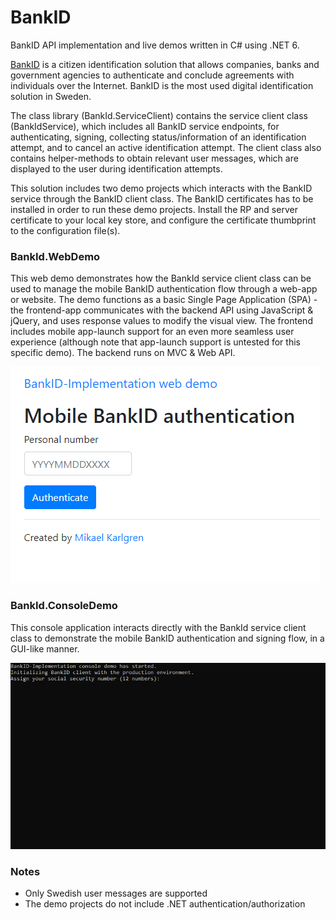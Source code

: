 # BankID
BankID API implementation and live demos written in C# using .NET 6.

[BankID](https://www.bankid.com/) is a citizen identification solution that allows companies, banks and government agencies to authenticate and conclude agreements with individuals over the Internet. BankID is the most used digital identification solution in Sweden.

The class library (BankId.ServiceClient) contains the service client class (BankIdService), which includes all BankID service endpoints, for authenticating, signing, collecting status/information of an identification attempt, and to cancel an active identification attempt. The client class also contains helper-methods to obtain relevant user messages, which are displayed to the user during identification attempts.

This solution includes two demo projects which interacts with the BankID service through the BankID client class. The BankID certificates has to be installed in order to run these demo projects. Install the RP and server certificate to your local key store, and configure the certificate thumbprint to the configuration file(s).

### BankId.WebDemo
This web demo demonstrates how the BankId service client class can be used to manage the mobile BankID authentication flow through a web-app or website. The demo functions as a basic Single Page Application (SPA) - the frontend-app communicates with the backend API using JavaScript & jQuery, and uses response values to modify the visual view. The frontend includes mobile app-launch support for an even more seamless user experience (although note that app-launch support is untested for this specific demo). The backend runs on MVC & Web API.

![Alt text](web-demo.gif?raw=true "Preview")

### BankId.ConsoleDemo
This console application interacts directly with the BankId service client class to demonstrate the mobile BankID authentication and signing flow, in a GUI-like manner.

![Alt text](console-demo.gif?raw=true "Preview")

### Notes
- Only Swedish user messages are supported
- The demo projects do not include .NET authentication/authorization
